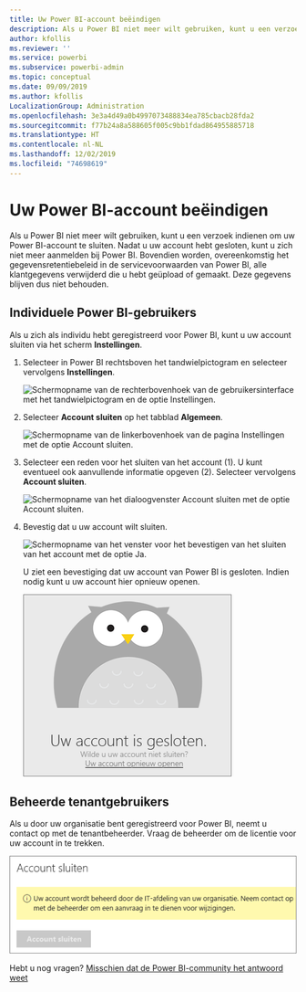 ```yaml
---
title: Uw Power BI-account beëindigen
description: Als u Power BI niet meer wilt gebruiken, kunt u een verzoek indienen om uw Power BI-account te sluiten.
author: kfollis
ms.reviewer: ''
ms.service: powerbi
ms.subservice: powerbi-admin
ms.topic: conceptual
ms.date: 09/09/2019
ms.author: kfollis
LocalizationGroup: Administration
ms.openlocfilehash: 3e3a4d49a0b4997073488834ea785cbacb28fda2
ms.sourcegitcommit: f77b24a8a588605f005c9bb1fdad864955885718
ms.translationtype: HT
ms.contentlocale: nl-NL
ms.lasthandoff: 12/02/2019
ms.locfileid: "74698619"
---
```

# <a name="close-your-power-bi-account"></a>Uw Power BI-account beëindigen

Als u Power BI niet meer wilt gebruiken, kunt u een verzoek indienen om uw Power BI-account te sluiten.  Nadat u uw account hebt gesloten, kunt u zich niet meer aanmelden bij Power BI. Bovendien worden, overeenkomstig het gegevensretentiebeleid in de servicevoorwaarden van Power BI, alle klantgegevens verwijderd die u hebt geüpload of gemaakt. Deze gegevens blijven dus niet behouden.

## <a name="individual-power-bi-users"></a>Individuele Power BI-gebruikers

Als u zich als individu hebt geregistreerd voor Power BI, kunt u uw account sluiten via het scherm **Instellingen**.

1. Selecteer in Power BI rechtsboven het tandwielpictogram en selecteer vervolgens **Instellingen**.

    ![Schermopname van de rechterbovenhoek van de gebruikersinterface met het tandwielpictogram en de optie Instellingen.](media/service-admin-closing-your-account/close-account-settings.png)

1. Selecteer **Account sluiten** op het tabblad **Algemeen**.

    ![Schermopname van de linkerbovenhoek van de pagina Instellingen met de optie Account sluiten.](media/service-admin-closing-your-account/close-account-settings-2.png)

1. Selecteer een reden voor het sluiten van het account (1). U kunt eventueel ook aanvullende informatie opgeven (2). Selecteer vervolgens **Account sluiten**.

    ![Schermopname van het dialoogvenster Account sluiten met de optie Account sluiten.](media/service-admin-closing-your-account/close-account-settings-3.png)

1. Bevestig dat u uw account wilt sluiten.

    ![Schermopname van het venster voor het bevestigen van het sluiten van het account met de optie Ja.](media/service-admin-closing-your-account/close-account-settings-4.png)

    U ziet een bevestiging dat uw account van Power BI is gesloten. Indien nodig kunt u uw account hier opnieuw openen.

    ![Schermopname van het scherm met de melding dat uw account is gesloten.](media/service-admin-closing-your-account/close-account-settings-5.png)

## <a name="managed-tenant-users"></a>Beheerde tenantgebruikers

Als u door uw organisatie bent geregistreerd voor Power BI, neemt u contact op met de tenantbeheerder. Vraag de beheerder om de licentie voor uw account in te trekken.

![Beheerd account sluiten](media/service-admin-closing-your-account/close-account-managed.png)

Hebt u nog vragen? [Misschien dat de Power BI-community het antwoord weet](https://community.powerbi.com/)